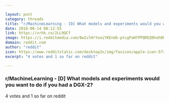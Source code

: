 ```yaml
---

layout: post
category: threads
title: "r/MachineLearning - [D] What models and experiments would you want to do if you had a DGX-2?"
date: 2018-06-14 08:12:55
link: https://vrhk.co/2LL9QCf
image: https://i.redditmedia.com/0wIvlHrYooiYKEnUb-ptcgPaHfPPQREQ9hohOR0Makk.jpg?s=6b58060fbc0696014eb74a8c701ac709
domain: reddit.com
author: "reddit"
icon: https://www.redditstatic.com/desktop2x/img/favicon/apple-icon-57x57.png
excerpt: "4 votes and 1 so far on reddit"

---
```


### r/MachineLearning - [D] What models and experiments would you want to do if you had a DGX-2?

4 votes and 1 so far on reddit